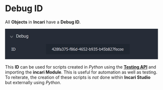 # Debug ID

All **Objects** in **Incari** have a **Debug ID**.

![](../../../.gitbook/assets/debugidexample20241.png)

This **ID** can be used for scripts created in *Python* using the [**Testing API**](../../../demo-projects/testing-api.md) and importing the **incari Module**. This is useful for automation as well as testing. To reiterate, the creation of these scripts is *not* done within **Incari Studio** but externally using *Python*. 